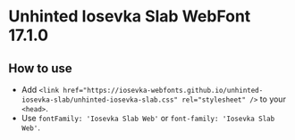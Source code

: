 # Unhinted Iosevka Slab WebFont 17.1.0

## How to use

- Add `<link href="https://iosevka-webfonts.github.io/unhinted-iosevka-slab/unhinted-iosevka-slab.css" rel="stylesheet" />` to your `<head>`.
- Use `fontFamily: 'Iosevka Slab Web'` or `font-family: 'Iosevka Slab Web'`.
